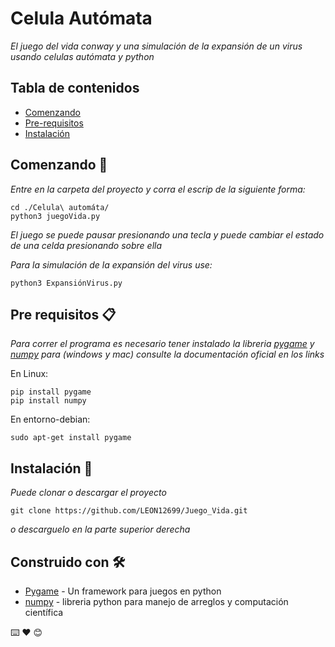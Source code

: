 # Celula Autómata

_El juego del vida conway y una simulación de la expansión de un virus usando celulas autómata y python_

## Tabla de contenidos

- [Comenzando](#comenzando)
- [Pre-requisitos](#Pre-requisitos)
- [Instalación](#instalación)




## Comenzando 🚀

_Entre en la carpeta del proyecto y corra el escrip de la siguiente forma:_

```
cd ./Celula\ automáta/
python3 juegoVida.py
```
_El juego se puede pausar presionando una tecla y puede cambiar el estado de una celda presionando sobre ella_

_Para la simulación de la expansión del virus use:_

```
python3 ExpansiónVirus.py
```


## Pre requisitos 📋

_Para correr el programa es necesario tener instalado la libreria [pygame](https://www.pygame.org/download.shtml) y [numpy](https://numpy.org/install/) para (windows y mac) consulte la documentación oficial en los links_


En Linux:

```
pip install pygame 
pip install numpy
```
En entorno-debian:

```
sudo apt-get install pygame
```



## Instalación 🔧

_Puede clonar o descargar el proyecto_

```
git clone https://github.com/LEON12699/Juego_Vida.git 
```
_o descarguelo en la parte superior derecha_



## Construido con 🛠️


* [Pygame](https://www.pygame.org/news) - Un framework para juegos en python
* [numpy](https://numpy.org/) - libreria python para manejo de arreglos y computación científica 




⌨️  ❤️  😊
